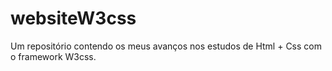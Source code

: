 # websiteW3css
Um repositório contendo os meus avanços nos estudos de Html + Css com o framework W3css.
